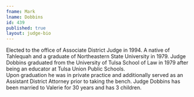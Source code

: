 ```yaml
---
fname: Mark
lname: Dobbins
id: 439
published: true
layout: judge-bio
---
```

Elected to the office of Associate District Judge in 1994.  A native of Tahlequah and a graduate of Northeastern State University in 1979. Judge Dobbins graduated from the University of Tulsa School of Law in 1979 after being an educator at Tulsa Union Public Schools.  
Upon graduation he was in private practice and additionally served as an Assistant District Attorney prior to taking the bench.
Judge Dobbins has been married to Valerie for 30 years and has 3 children.

